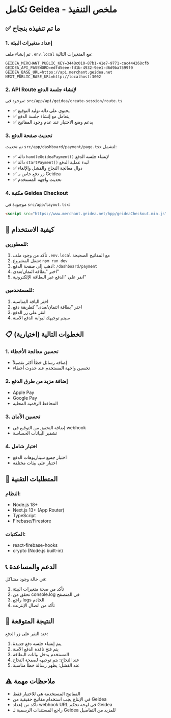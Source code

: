 # تكامل Geidea - ملخص التنفيذ

## ✅ ما تم تنفيذه بنجاح

### 1. إعداد متغيرات البيئة
تم إنشاء ملف `.env.local` مع المتغيرات التالية:
```env
GEIDEA_MERCHANT_PUBLIC_KEY=3448c010-87b1-41e7-9771-cac444268cfb
GEIDEA_API_PASSWORD=edfd5eee-fd1b-4932-9ee1-d6d9ba7599f0
GEIDEA_BASE_URL=https://api.merchant.geidea.net
NEXT_PUBLIC_BASE_URL=http://localhost:3002
```

### 2. API Route لإنشاء جلسة الدفع
موجود في: `src/app/api/geidea/create-session/route.ts`
- ✅ يحتوي على دالة توليد التوقيع
- ✅ يتعامل مع إنشاء جلسة الدفع
- ✅ يدعم وضع الاختبار عند عدم وجود المفاتيح

### 3. تحديث صفحة الدفع
تم تحديث `src/app/dashboard/payment/page.tsx` لتشمل:
- ✅ دالة `handleGeideaPayment()` لإنشاء جلسة الدفع
- ✅ دالة `startPayment()` لبدء عملية الدفع
- ✅ دوال معالجة النجاح والفشل والإلغاء
- ✅ زر دفع خاص بـ Geidea
- ✅ تحديث واجهة المستخدم

### 4. مكتبة Geidea Checkout
موجودة في `src/app/layout.tsx`:
```html
<script src="https://www.merchant.geidea.net/hpp/geideaCheckout.min.js"></script>
```

## 🚀 كيفية الاستخدام

### للمطورين:
1. تأكد من وجود ملف `.env.local` مع المفاتيح الصحيحة
2. شغل المشروع: `npm run dev`
3. اذهب إلى صفحة الدفع: `/dashboard/payment`
4. اختر "بطاقة ائتمان/مدى"
5. انقر على "الدفع عبر البطاقة الإلكترونية"

### للمستخدمين:
1. اختر الباقة المناسبة
2. اختر "بطاقة ائتمان/مدى" كطريقة دفع
3. انقر على زر الدفع
4. سيتم توجيهك لبوابة الدفع الآمنة

## 📋 الخطوات التالية (اختيارية)

### 1. تحسين معالجة الأخطاء
- إضافة رسائل خطأ أكثر تفصيلاً
- تحسين واجهة المستخدم عند حدوث أخطاء

### 2. إضافة مزيد من طرق الدفع
- Apple Pay
- Google Pay
- المحافظ الرقمية المحلية

### 3. تحسين الأمان
- إضافة التحقق من التوقيع في webhook
- تشفير البيانات الحساسة

### 4. اختبار شامل
- اختبار جميع سيناريوهات الدفع
- اختبار على بيئات مختلفة

## 🔧 المتطلبات التقنية

### النظام:
- Node.js 18+
- Next.js 13+ (App Router)
- TypeScript
- Firebase/Firestore

### المكتبات:
- react-firebase-hooks
- crypto (Node.js built-in)

## 📞 الدعم والمساعدة

في حالة وجود مشاكل:
1. تأكد من صحة متغيرات البيئة
2. تحقق من console.log في المتصفح
3. راجع logs الخادم
4. تأكد من اتصال الإنترنت

## 🎯 النتيجة المتوقعة

عند النقر على زر الدفع:
1. يتم إنشاء جلسة دفع جديدة
2. يتم فتح نافذة الدفع الآمنة
3. المستخدم يدخل بيانات البطاقة
4. عند النجاح: يتم توجيهه لصفحة النجاح
5. عند الفشل: يظهر رسالة خطأ مناسبة

## ⚠️ ملاحظات مهمة

- المفاتيح المستخدمة هي للاختبار فقط
- في الإنتاج يجب استخدام مفاتيح حقيقية من Geidea
- تأكد من إعداد webhook URL في لوحة تحكم Geidea
- راجع المستندات الرسمية لـ Geidea للمزيد من التفاصيل 